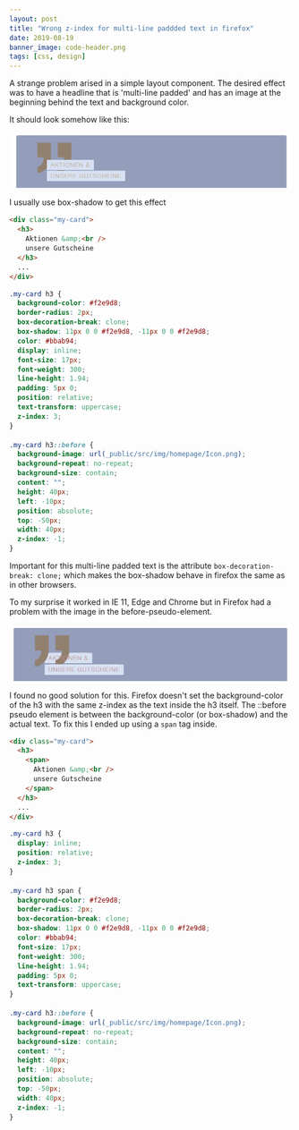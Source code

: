 ```yaml
---
layout: post
title: "Wrong z-index for multi-line paddded text in firefox"
date: 2019-08-19
banner_image: code-header.png
tags: [css, design]
---
```


A strange problem arised in a simple layout component. The desired effect was to have a headline that is 'multi-line padded' and has an image at the beginning behind the text and background color.

It should look somehow like this:

![alt text](/images/posts/dvonrohr-chrome.png "Screenshot Chrome")

<!--more-->

I usually use box-shadow to get this effect

```html
<div class="my-card">
  <h3>
    Aktionen &amp;<br />
    unsere Gutscheine
  </h3>
  ...
</div>
```

```css
.my-card h3 {
  background-color: #f2e9d8;
  border-radius: 2px;
  box-decoration-break: clone;
  box-shadow: 11px 0 0 #f2e9d8, -11px 0 0 #f2e9d8;
  color: #bbab94;
  display: inline;
  font-size: 17px;
  font-weight: 300;
  line-height: 1.94;
  padding: 5px 0;
  position: relative;
  text-transform: uppercase;
  z-index: 3;
}

.my-card h3::before {
  background-image: url(_public/src/img/homepage/Icon.png);
  background-repeat: no-repeat;
  background-size: contain;
  content: "";
  height: 40px;
  left: -10px;
  position: absolute;
  top: -50px;
  width: 40px;
  z-index: -1;
}
```

Important for this multi-line padded text is the attribute `box-decoration-break: clone;` which makes the box-shadow behave in firefox the same as in other browsers.

To my surprise it worked in IE 11, Edge and Chrome but in Firefox had a problem with the image in the before-pseudo-element.

![alt text](/images/posts/dvonrohr-firefox.png "Screenshot Firefox")

I found no good solution for this. Firefox doesn't set the background-color of the h3 with the same z-index as the text inside the h3 itself. The ::before pseudo element is between the background-color (or box-shadow) and the actual text. To fix this I ended up using a `span` tag inside.

```html
<div class="my-card">
  <h3>
    <span>
      Aktionen &amp;<br />
      unsere Gutscheine
    </span>
  </h3>
  ...
</div>
```

```css
.my-card h3 {
  display: inline;
  position: relative;
  z-index: 3;
}

.my-card h3 span {
  background-color: #f2e9d8;
  border-radius: 2px;
  box-decoration-break: clone;
  box-shadow: 11px 0 0 #f2e9d8, -11px 0 0 #f2e9d8;
  color: #bbab94;
  font-size: 17px;
  font-weight: 300;
  line-height: 1.94;
  padding: 5px 0;
  text-transform: uppercase;
}

.my-card h3::before {
  background-image: url(_public/src/img/homepage/Icon.png);
  background-repeat: no-repeat;
  background-size: contain;
  content: "";
  height: 40px;
  left: -10px;
  position: absolute;
  top: -50px;
  width: 40px;
  z-index: -1;
}
```
